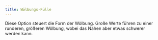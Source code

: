 ```yaml
---
title: Wölbungs-Fülle
---
```


Diese Option steuert die Form der Wölbung. Große Werte führen zu einer runderen, größeren Wölbung, wobei das Nähen aber etwas schwerer werden kann.
